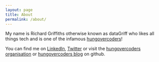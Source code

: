 ```yaml
---
layout: page
title: About
permalink: /about/
---
```


My name is Richard Griffiths otherwise known as dataGriff who likes all things tech and is one of the infamous [hungovercoders](https://www.hungovercoders.com/)!

You can find me on [LinkedIn](https://www.linkedin.com/datagriff/), [Twitter](https://twitter.com/datagriff) or visit the [hungovercoders organisation](https://github.com/hungovercoders) or [hungovercoders blog](https://github.com/hungovercoders-blog) on github.
